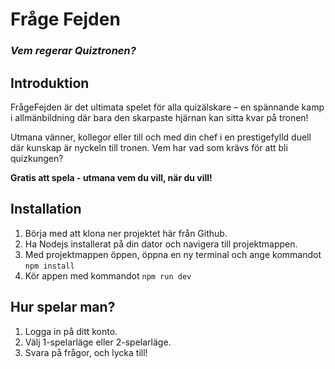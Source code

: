 # Fråge Fejden

### _Vem regerar Quiztronen?_

## Introduktion

FrågeFejden är det ultimata spelet för alla quizälskare – en spännande kamp i allmänbildning där bara den skarpaste hjärnan kan sitta kvar på tronen!

Utmana vänner, kollegor eller till och med din chef i en prestigefylld duell där kunskap är nyckeln till tronen. Vem har vad som krävs för att bli quizkungen?

**Gratis att spela - utmana vem du vill, när du vill!**

## Installation

1. Börja med att klona ner projektet här från Github.
2. Ha Nodejs installerat på din dator och navigera till projektmappen.
3. Med projektmappen öppen, öppna en ny terminal och ange kommandot ```npm install```
4. Kör appen med kommandot ```npm run dev```

## Hur spelar man?

1. Logga in på ditt konto.
2. Välj 1-spelarläge eller 2-spelarläge.
3. Svara på frågor, och lycka till!
